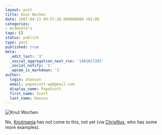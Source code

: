 ```yaml
---
layout: post
title: Knut Wochen
date: 2007-04-21 09:57:28.000000000 +02:00
categories:
- mcdonald's
tags: []
status: publish
type: post
published: true
meta:
  _edit_last: '3'
  _social_aggregation_next_run: '1401627202'
  _social_notify: '1'
  _wpcom_is_markdown: '1'
author:
  login: shanson
  email: papascott-wp@gmail.com
  display_name: PapaScott
  first_name: Scott
  last_name: Hanson
---
```

<p><img src="https://www.papascott.de/wordpress/wp-content/uploads/2007/04/knut-wochen.jpg" alt="Knut Wochen" /></p>
<p>No, <a href="http://technorati.com/videos/tag/Knut">Knutmania</a> has not come to this, not yet (via <a href="http://www.dornhoff.net/2007/04/20/knut-und-marketing/">ChrisNux</a>, who has some more examples).</p>
